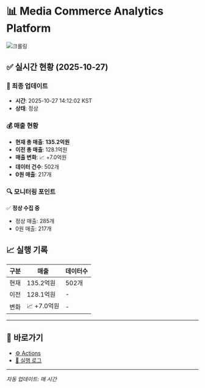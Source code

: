 # 📊 Media Commerce Analytics Platform

![크롤링](https://img.shields.io/badge/크롤링-정상-green)

## ✅ 실시간 현황 (2025-10-27)

### 📍 최종 업데이트
- **시간**: 2025-10-27 14:12:02 KST
- **상태**: 정상

### 💰 매출 현황
- **현재 총 매출**: **135.2억원**
- **이전 총 매출**: 128.1억원
- **매출 변화**: 📈 +7.0억원
- **데이터 건수**: 502개
- **0원 매출**: 217개

### 🔍 모니터링 포인트

✅ **정상 수집 중**
- 정상 매출: 285개
- 0원 매출: 217개


## 📈 실행 기록

| 구분 | 매출 | 데이터수 |
|------|------|----------|
| 현재 | 135.2억원 | 502개 |
| 이전 | 128.1억원 | - |
| 변화 | 📈 +7.0억원 | - |

---

## 🔗 바로가기

- [⚙️ Actions](../../actions)
- [📝 실행 로그](../../actions/workflows/daily_scraping.yml)

---

*자동 업데이트: 매 시간*
